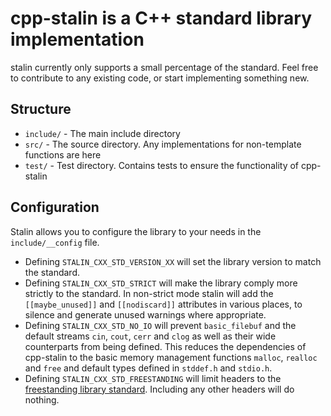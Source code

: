 # cpp-stalin is a C++ standard library implementation

stalin currently only supports a small percentage of the standard. Feel free to contribute to any existing code, or start implementing something new.

## Structure

* `include/` - The main include directory
* `src/` - The source directory. Any implementations for non-template functions are here
* `test/` - Test directory. Contains tests to ensure the functionality of cpp-stalin

## Configuration

Stalin allows you to configure the library to your needs in the `include/__config` file.

* Defining `STALIN_CXX_STD_VERSION_XX` will set the library version to match the standard.
* Defining `STALIN_CXX_STD_STRICT` will make the library comply more strictly to the standard. In non-strict mode stalin will add the `[[maybe_unused]]`
  and `[[nodiscard]]` attributes in various places, to silence and generate unused warnings where appropriate.
* Defining `STALIN_CXX_STD_NO_IO` will prevent `basic_filebuf` and the default streams `cin`, `cout`, `cerr` and `clog` as well as their wide counterparts from being
  defined. This reduces the dependencies of cpp-stalin to the basic memory management functions `malloc`, `realloc` and `free` and default types defined in `stddef.h` and
  `stdio.h`.
* Defining `STALIN_CXX_STD_FREESTANDING` will limit headers to the [freestanding library standard](https://en.cppreference.com/w/cpp/freestanding). Including any other
  headers will do nothing.
